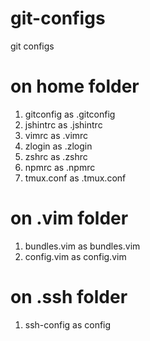 git-configs
===========

git configs

on home folder
==============

1. gitconfig           as .gitconfig
2. jshintrc            as .jshintrc
3. vimrc               as .vimrc
4. zlogin              as .zlogin
5. zshrc               as .zshrc
6. npmrc               as .npmrc
7. tmux.conf           as .tmux.conf

on .vim folder
==============

1. bundles.vim         as bundles.vim
2. config.vim          as config.vim

on .ssh folder
==============
1. ssh-config          as config

